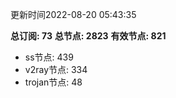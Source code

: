 更新时间2022-08-20 05:43:35

**总订阅: 73**
**总节点: 2823**
**有效节点: 821**
- ss节点: 439
- v2ray节点: 334
- trojan节点: 48
